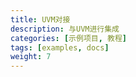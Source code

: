 ```yaml
---
title: UVM对接
description: 与UVM进行集成
categories: [示例项目, 教程]
tags: [examples, docs]
weight: 7
---
```


